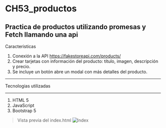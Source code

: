 # CH53_productos
## Practica de productos utilizando promesas y Fetch llamando una api

Caracteristicas

1. Conexión a la API https://fakestoreapi.com/products/
2. Crear tarjetas con información del producto: título, imagen, descripción y precio.
3. Se incluye un botón abre un modal con más detalles del producto.

---
Tecnologias utilizadas

---
1. HTML 5
2. JavaScript
3. Bootstrap 5

> Vista previa del index.html
![Index](https://raw.githubusercontent.com/HectorVal2196/CH53_promesas/refs/heads/main/images/Ejercicio%20productos.jpg)



